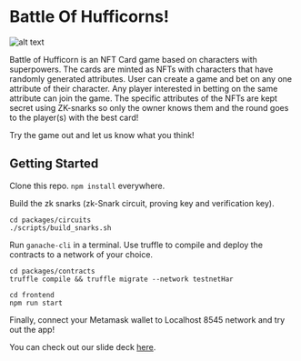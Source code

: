 # Battle Of Hufficorns!

![alt text](https://gateway.pinata.cloud/ipfs/QmUyJug219uqv9YSrNkksGUbkoXpkRjXUpobnLPj8izjca)

Battle of Hufficorn is an NFT Card game based on characters with superpowers. The cards are minted as NFTs with characters that have randomly generated attributes. User can create a game and bet on any one attribute of their character. Any player interested in betting on the same attribute can join the game. The specific attributes of the NFTs are kept secret using ZK-snarks so only the owner knows them and the round goes to the player(s) with the best card!

Try the game out and let us know what you think!

## Getting Started

Clone this repo. ```npm install``` everywhere.

Build the zk snarks (zk-Snark circuit, proving key and verification key).
```
cd packages/circuits
./scripts/build_snarks.sh
```

Run ```ganache-cli``` in a terminal. Use truffle to compile and deploy the contracts to a network of your choice. 

```
cd packages/contracts
truffle compile && truffle migrate --network testnetHar
```

```
cd frontend
npm run start
```

Finally, connect your Metamask wallet to Localhost 8545 network and try out the app!

You can check out our slide deck [here](https://docs.google.com/presentation/d/1eplkxSCV5jMHYFKnaNfVxd1ZfanmmyLxJ0uz9NGM7Bs/edit?usp=sharing).
